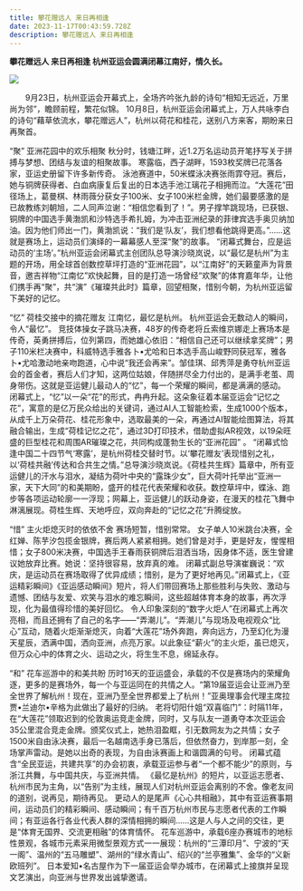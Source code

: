 ```yaml
---
title: 攀花赠远人 来日再相逢
date: 2023-11-17T00:43:59.728Z
description: 攀花赠远人 来日再相逢
---
```

**攀花赠远人 来日再相逢 杭州亚运会圆满闭幕江南好，情久长。**

![](img/about-single-origin.jpg)

　　9月23日，杭州亚运会开幕式上，全场齐吟张九龄的诗句“相知无远近，万里尚为邻”，瞻顾前程，繁花似锦。
       10月8日，杭州亚运会闭幕式上，万人共咏李白的诗句“藉草依流水，攀花赠远人”，杭州以荷花和桂花，送别八方来客，期盼来日再聚首。

“聚”
         亚洲花园中的欢乐相聚
       秋分时，钱塘江畔，近1.2万名运动员开笔抒写关于拼搏与梦想、团结与友谊的相聚故事。
寒露临，西子湖畔，1593枚奖牌已花落各家，亚运史册留下许多新传奇。
泳池赛道中，50米蝶泳决赛张雨霏夺冠。赛后，她与铜牌获得者、白血病康复后复出的日本选手池江璃花子相拥而泣。“大莲花”田径场上，葛曼棋、林雨薇分获女子100米、女子100米栏金牌，她们最要感激的是已故教练刘朝旭，二人同声泣谢：“相信您看到了！”。男子撑竿跳现场，已获银、铜牌的中国选手黄渤凯和沙特选手希扎姆，为冲击亚洲纪录的菲律宾选手奥贝纳加油。因为他们师出一门，黄渤凯说：“我们是‘队友’，我们想看他跳得更高。”……这就是赛场上，运动员们演绎的一幕幕感人至深“聚”的故事。
       “闭幕式舞台，应是运动员的‘主场’。”杭州亚运会闭幕式主创团队总导演沙晓岚说，以“最忆是杭州”为主题的开场，用全球首创数控草坪打造的“亚洲花园”，以“江南好”的天籁童声为背景音，邀吉祥物“江南忆”欢快起舞，目的是打造一场曾经“欢聚”的体育嘉年华，让他们携手再“聚”，共“演”《璀璨共此时》篇章，回望相聚，惜别今朝，为杭州亚运留下美好的记忆。

“忆”
       荷桂交接中的摘花赠友
       江南忆，最忆是杭州。
       杭州亚运会无数动人的瞬间，令人“最忆”。
       竞技体操女子跳马决赛，48岁的传奇老将丘索维京娜走上赛场本是传奇，英勇拼搏后，位列第四，而她雄心依旧：“相信自己还可以继续拿奖牌”；男子110米栏决赛中，科威特选手雅各卜•尤哈和日本选手高山峻野同获冠军，雅各卜•尤哈激动地亲吻跑道，心中说“我还会再来”。邹佳琪、邱秀萍是勇夺杭州亚运会的首金者，赛后人们才知，这两位姑娘，伴随拼尽全力付出的，是满手老茧、周身带伤。这就是亚运健儿最动人的“忆”，每一个荣耀的瞬间，都是满满的感动。
       闭幕式上，“忆”以一朵“花”的形式，冉冉升起。这朵象征着本届亚运会“记忆之花”，寓意的是亿万民众给出的关键词，通过AI人工智能检索，生成1000个版本，从成千上万朵荷花、桂花形象中，选取最美的一朵，再通过AI智能绘图算法，将其融合输出，生成“荷桂记忆之花”，通过3D打印技术，借助虚拟AR视效，以19朵旺盛的巨型桂花和周围AR璀璨之花，共同构成蓬勃生长的“亚洲花园” 。
       “闭幕式恰逢中国二十四节气‘寒露’，是杭州荷桂交替时节。以‘攀花赠友’表现惜别之礼，以‘荷桂共融’传达和合共生之情。”总导演沙晓岚说。《荷桂共生辉》篇章中，所有亚运健儿的汗水与泪水，凝结为荷叶中央的“露珠少女”，巨大荷叶托举出“亚洲一家，天下大同”的和美期盼，盛开的桂花代表荣耀和收获。数控草坪中，蝶泳、跑步等各项运动轮廓一一浮现；网幕上，亚运健儿的跃动身姿，在漫天的桂花飞舞中淋漓展现。荷桂生辉、天地呼应，双向奔赴的“记忆之花”升腾绽放。

“惜”
       主火炬熄灭时的依依不舍
       赛场短暂，惜别常常。
       女子单人10米跳台决赛，全红婵、陈芋汐包揽金银牌，赛后两人紧紧相拥。她们曾是对手，更是好友，惺惺相惜；女子800米决赛，中国选手王春雨获铜牌后泪洒当场，因身体不适，医生曾建议她放弃比赛。她说：坚持很容易，放弃真的难。
       闭幕式副总导演崔巍说：“欢庆，是运动员在赛场取得了优异成绩；惜别，是为了更好地再见。”闭幕式上，《亚运精彩瞬间》《亚运感动瞬间》短片，将人们带回赛场上那些胜利与失败、激动与遗憾、团结与友爱、欢笑与泪水的难忘瞬间，这些超越体育本身的故事，再次浮现，化为最值得珍惜的美好回忆。
       令人印象深刻的“数字火炬人”在闭幕式上再次亮相，而且还拥有了自己的名字——“弄潮儿”。“弄潮儿”与现场及电视观众“比心”互动，随着火炬渐渐熄灭，向着“大莲花”场外奔跑，奔向远方，乃至幻化为漫天星辰，洒满中国，洒向亚洲，点亮万家。以此象征“薪火”的主火炬，虽已熄灭，但万众心中的体育之火、运动之火，将生生不息，绵延永存。

“和”
       花车巡游中的和美共盼
       历时16天的亚运盛会，承载的不仅是赛场内的荣耀角逐，更多的是赛场外，每一个与亚运同在的共情之人。“第19届亚运会让亚洲乃至全世界了解杭州！现在，亚洲乃至全世界都爱上了杭州！”亚奥理事会代理主席拉贾•兰迪尔•辛格为此做出了最好的归纳。
       老将切阳什姐“双喜临门”：时隔11年，在“大莲花”领取迟到的伦敦奥运竞走金牌，同时，又与队友一道勇夺本次亚运会35公里混合竞走金牌。颁奖仪式上，她热泪盈眶，引无数网友为之共情；女子1500米自由泳决赛，最后一名越南选手身已落后，但依然奋力，到岸那一刻，全场掌声雷动。是她以出奇的表现，为自由泳赛画上和谐圆满的句号。
       闭幕式蕴含“全民亚运，共建共享”的办会初衷，承载亚运参与者“一个都不能少”的原则，与浙江共舞，与中国共庆，与亚洲共情。
       《最忆是杭州》的短片，以亚运志愿者、杭州市民为主角，以“告别”为主线，展现人们对杭州亚运会离别的不舍。像老友间的道别，说再见，期待再见。
       更动人的是尾声《心心共相融》，其中有亚运赛事期间，运动员们的精彩瞬间、感动瞬间；有千百万杭州市民与志愿者代表的工作瞬间；有亚运各行各业代表人群的深情相拥的瞬间……这是人与人之间的交往，更是“体育无国界、交流更相融”的体育情怀。
       花车巡游中，承载6座办赛城市的地标性景观，各城市元素采用微型景观方式一一展现：杭州的“三潭印月”、宁波的“天一阁”、温州的“五马雕塑”、湖州的“绿水青山”、绍兴的“兰亭雅集”、金华的“义新欧班列”。
       日本爱知•名古屋作为下一届亚运会举办城市，在闭幕式上接旗并呈现文艺演出，向亚洲与世界发出诚挚邀请。